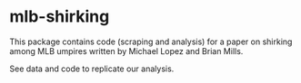 # mlb-shirking

This package contains code (scraping and analysis) for a paper on shirking among MLB umpires written by Michael Lopez and Brian Mills. 

See data and code to replicate our analysis.
